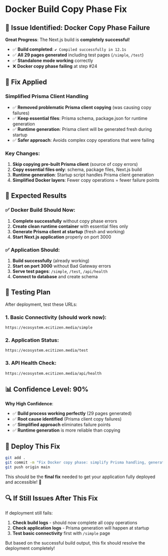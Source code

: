 # Docker Build Copy Phase Fix

## 🎯 Issue Identified: Docker Copy Phase Failure

**Great Progress**: The Next.js build is **completely successful**!
- ✅ **Build completed**: `✔ Compiled successfully in 12.1s`
- ✅ **All 29 pages generated** including test pages (`/simple`, `/test`)
- ✅ **Standalone mode working** correctly
- ❌ **Docker copy phase failing** at step #24

## 🔧 Fix Applied

### **Simplified Prisma Client Handling**
- ✅ **Removed problematic Prisma client copying** (was causing copy failures)
- ✅ **Keep essential files**: Prisma schema, package.json for runtime generation
- ✅ **Runtime generation**: Prisma client will be generated fresh during startup
- ✅ **Safer approach**: Avoids complex copy operations that were failing

### **Key Changes**:
1. **Skip copying pre-built Prisma client** (source of copy errors)
2. **Copy essential files only**: schema, package files, Next.js build
3. **Runtime generation**: Startup script handles Prisma client generation
4. **Simplified Docker layers**: Fewer copy operations = fewer failure points

## 🚀 Expected Results

### ✅ Docker Build Should Now:
1. **Complete successfully** without copy phase errors
2. **Create clean runtime container** with essential files only
3. **Generate Prisma client at startup** (fresh and working)
4. **Start Next.js application** properly on port 3000

### ✅ Application Should:
1. **Build successfully** (already working)
2. **Start on port 3000** without Bad Gateway errors  
3. **Serve test pages**: `/simple`, `/test`, `/api/health`
4. **Connect to database** and create schema

## 🧪 Testing Plan

After deployment, test these URLs:

### 1. **Basic Connectivity** (should work now):
```
https://ecosystem.ecitizen.media/simple
```

### 2. **Application Status**:
```
https://ecosystem.ecitizen.media/test
```

### 3. **API Health Check**:
```
https://ecosystem.ecitizen.media/api/health
```

## 📊 Confidence Level: 90%

**Why High Confidence**:
- ✅ **Build process working perfectly** (29 pages generated)
- ✅ **Root cause identified** (Prisma client copy failures)
- ✅ **Simplified approach** eliminates failure points
- ✅ **Runtime generation** is more reliable than copying

## 🎯 Deploy This Fix

```bash
git add .
git commit -m "Fix Docker copy phase: simplify Prisma handling, generate at runtime"  
git push origin main
```

This should be the **final fix** needed to get your application fully deployed and accessible! 🚀

## 🔍 If Still Issues After This Fix

If deployment still fails:
1. **Check build logs** - should now complete all copy operations
2. **Check application logs** - Prisma generation will happen at startup
3. **Test basic connectivity** first with `/simple` page

But based on the successful build output, this fix should resolve the deployment completely!